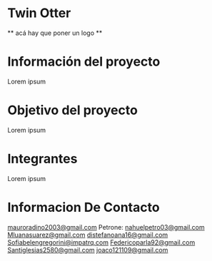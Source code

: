 # Twin Otter

** acá hay que poner un logo **

# Información del proyecto

Lorem ipsum

# Objetivo del proyecto

Lorem ipsum

# Integrantes

Lorem ipsum

# Informacion De Contacto

mauroradino2003@gmail.com
Petrone: nahuelpetro03@gmail.com
Mluanasuarez@gmail.com
distefanoana16@gmail.com
Sofiabelengregorini@impatrq.com
Federicoparla92@gmail.com
Santiglesias2580@gmail.com
joaco121109@gmail.com